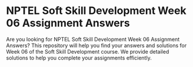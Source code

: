 # NPTEL Soft Skill Development Week 06 Assignment Answers

Are you looking for NPTEL Soft Skill Development Week 06 Assignment Answers? This repository will help you find your answers and solutions for Week 06 of the Soft Skill Development course. We provide detailed solutions to help you complete your assignments efficiently.